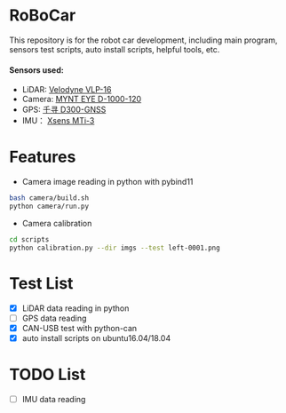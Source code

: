 # RoBoCar
This repository is for the robot car development, including main program, sensors test scripts, auto install scripts, helpful tools, etc.
#### Sensors used:
* LiDAR: [Velodyne VLP-16](https://www.velodynelidar.com/vlp-16.html)
* Camera: [MYNT EYE D-1000-120](https://www.myntai.com/mynteye/depth)
* GPS: [千寻 D300-GNSS](https://mall.qxwz.com/market/products/details?name=ouabiwv7762375598)
* IMU： [Xsens MTi-3](https://shop.xsens.com/shop/mti-1-series/mti-3-ahrs/mti-3)


# Features
* Camera image reading in python with pybind11
```bash
bash camera/build.sh
python camera/run.py
```
* Camera calibration
```bash
cd scripts
python calibration.py --dir imgs --test left-0001.png
```


# Test List
- [x] LiDAR data reading in python
- [ ] GPS data reading
- [x] CAN-USB test with python-can
- [x] auto install scripts on ubuntu16.04/18.04

# TODO List
- [ ] IMU data reading
